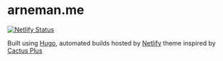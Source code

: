 # arneman.me

[![Netlify Status](https://api.netlify.com/api/v1/badges/6f38e6b4-6e34-4a47-b0bf-0351d1c9be7c/deploy-status)](https://app.netlify.com/sites/arneman-me/deploys)

Built using [Hugo](https://gohugo.io/), automated builds hosted by [Netlify](https://app.netlify.com/sites/arneman-me/deploys) theme inspired by [Cactus Plus](https://github.com/nodejh/hugo-theme-cactus-plus)
